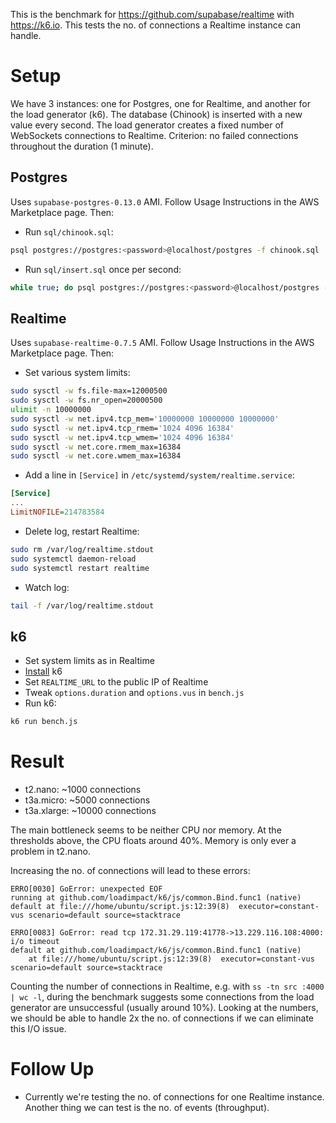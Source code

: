 This is the benchmark for https://github.com/supabase/realtime with https://k6.io. This tests the no. of connections a Realtime instance can handle.

# Setup
We have 3 instances: one for Postgres, one for Realtime, and another for the load generator (k6). The database (Chinook) is inserted with a new value every second. The load generator creates a fixed number of WebSockets connections to Realtime. Criterion: no failed connections throughout the duration (1 minute).

## Postgres
Uses `supabase-postgres-0.13.0` AMI. Follow Usage Instructions in the AWS Marketplace page. Then:
- Run `sql/chinook.sql`:
```sh
psql postgres://postgres:<password>@localhost/postgres -f chinook.sql
```
- Run `sql/insert.sql` once per second:
```sh
while true; do psql postgres://postgres:<password>@localhost/postgres -f insert.sql; sleep 1; done
```
## Realtime
Uses `supabase-realtime-0.7.5` AMI. Follow Usage Instructions in the AWS Marketplace page. Then:
- Set various system limits:
```sh
sudo sysctl -w fs.file-max=12000500
sudo sysctl -w fs.nr_open=20000500
ulimit -n 10000000
sudo sysctl -w net.ipv4.tcp_mem='10000000 10000000 10000000'
sudo sysctl -w net.ipv4.tcp_rmem='1024 4096 16384'
sudo sysctl -w net.ipv4.tcp_wmem='1024 4096 16384'
sudo sysctl -w net.core.rmem_max=16384
sudo sysctl -w net.core.wmem_max=16384
```
- Add a line in `[Service]` in `/etc/systemd/system/realtime.service`:
```ini
[Service]
...
LimitNOFILE=214783584
```
- Delete log, restart Realtime:
```sh
sudo rm /var/log/realtime.stdout
sudo systemctl daemon-reload
sudo systemctl restart realtime
```
- Watch log:
```sh
tail -f /var/log/realtime.stdout
```
## k6
- Set system limits as in Realtime
- [Install](https://k6.io/docs/getting-started/installation) k6
- Set `REALTIME_URL` to the public IP of Realtime
- Tweak `options.duration` and `options.vus` in `bench.js` 
- Run k6:
```sh
k6 run bench.js
```

# Result
- t2.nano: ~1000 connections
- t3a.micro: ~5000 connections
- t3a.xlarge: ~10000 connections

The main bottleneck seems to be neither CPU nor memory. At the thresholds above, the CPU floats around 40%. Memory is only ever a problem in t2.nano.

Increasing the no. of connections will lead to these errors:

```
ERRO[0030] GoError: unexpected EOF
running at github.com/loadimpact/k6/js/common.Bind.func1 (native)
default at file:///home/ubuntu/script.js:12:39(8)  executor=constant-vus scenario=default source=stacktrace
```

```
ERRO[0083] GoError: read tcp 172.31.29.119:41778->13.229.116.108:4000: i/o timeout
default at github.com/loadimpact/k6/js/common.Bind.func1 (native)
	at file:///home/ubuntu/script.js:12:39(8)  executor=constant-vus scenario=default source=stacktrace
```

Counting the number of connections in Realtime, e.g. with `ss -tn src :4000 | wc -l`, during the benchmark suggests some connections from the load generator are unsuccessful (usually around 10%). Looking at the numbers, we should be able to handle 2x the no. of connections if we can eliminate this I/O issue.

# Follow Up
- Currently we're testing the no. of connections for one Realtime instance. Another thing we can test is the no. of events (throughput).

